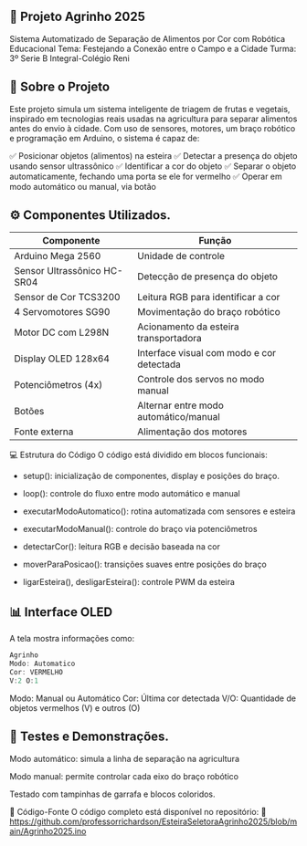 

## 🌱 Projeto Agrinho 2025
Sistema Automatizado de Separação de Alimentos por Cor com Robótica Educacional
Tema: Festejando a Conexão entre o Campo e a Cidade
Turma: 3º Serie B Integral-Colégio Reni

## 🧠 Sobre o Projeto
Este projeto simula um sistema inteligente de triagem de frutas e vegetais, inspirado em tecnologias reais usadas na agricultura para separar alimentos antes do envio à cidade. Com uso de sensores, motores, um braço robótico e programação em Arduino, o sistema é capaz de:

✅ Posicionar objetos (alimentos) na esteira
✅ Detectar a presença do objeto usando sensor ultrassônico
✅ Identificar a cor do objeto
✅ Separar o objeto automaticamente, fechando uma porta se ele for vermelho
✅ Operar em modo automático ou manual, via botão

## ⚙️ Componentes Utilizados.
| Componente | Função |
|--|--|
| Arduino Mega 2560 |Unidade de controle  |
| Sensor Ultrassônico HC-SR04| Detecção de presença do objeto |
| Sensor de Cor TCS3200 | Leitura RGB para identificar a cor |
| 4 Servomotores SG90 | Movimentação do braço robótico |
| Motor DC com L298N | Acionamento da esteira transportadora |
| Display OLED 128x64	 | Interface visual com modo e cor detectada |
| Potenciômetros (4x) | Controle dos servos no modo manual |
| Botões | Alternar entre modo automático/manual |
| Fonte externa |Alimentação dos motores  |


	


	
	
	

💻 Estrutura do Código
O código está dividido em blocos funcionais:

- setup(): inicialização de componentes, display e posições do braço.

- loop(): controle do fluxo entre modo automático e manual

- executarModoAutomatico(): rotina automatizada com sensores e esteira

- executarModoManual(): controle do braço via potenciômetros

- detectarCor(): leitura RGB e decisão baseada na cor

- moverParaPosicao(): transições suaves entre posições do braço

- ligarEsteira(), desligarEsteira(): controle PWM da esteira

## 📊 Interface OLED
A tela mostra informações como:
```c
Agrinho
Modo: Automatico
Cor: VERMELHO
V:2 O:1
```
Modo: Manual ou Automático
Cor: Última cor detectada
V/O: Quantidade de objetos vermelhos (V) e outros (O)

## 🧪 Testes e Demonstrações.
Modo automático: simula a linha de separação na agricultura

Modo manual: permite controlar cada eixo do braço robótico

Testado com tampinhas de garrafa e blocos coloridos.

📎 Código-Fonte
O código completo está disponível no repositório:
📁 https://github.com/professorrichardson/EsteiraSeletoraAgrinho2025/blob/main/Agrinho2025.ino 
